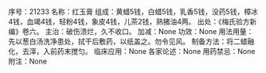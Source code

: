 序号：21233
名称：红玉膏
组成：黄蜡5钱，白蜡5钱，乳香5钱，没药5钱，樟冰4钱，血竭4钱，轻粉4钱，象皮4钱，儿茶2钱，熟猪油4两。
出处：《梅氏验方新编》卷六。
主治：破伤溃烂，久不收口。
加减：None
功效：None
用法用量：先以葱白汤洗净患处，拭干后敷药，以纸盖之。勿令见风。
制备方法：将二蜡融化，去滓，入前药末搅匀。
临床应用：None
各家论述：None
用药禁忌：None
附注：None

